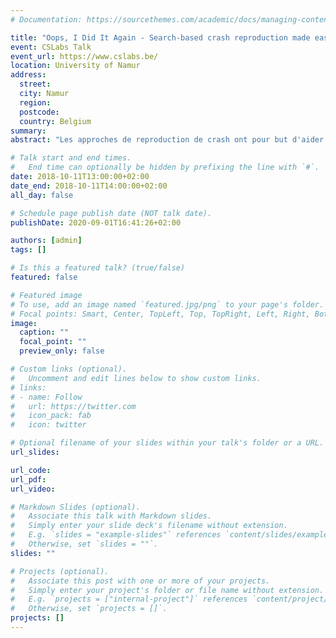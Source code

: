 ```yaml
---
# Documentation: https://sourcethemes.com/academic/docs/managing-content/

title: "Oops, I Did It Again - Search-based crash reproduction made easy"
event: CSLabs Talk
event_url: https://www.cslabs.be/
location: University of Namur
address:
  street:
  city: Namur
  region:
  postcode:
  country: Belgium
summary:
abstract: "Les approches de reproduction de crash ont pour but d'aider les développeurs lors du debugging de leur application. Ces approches génèrent un cas de test reproduisant le crash, qui sera utilisé pour identifier la cause du problème et s'assurer que ce problème ne se représente plus à l'avenir. Parmi les approches existantes, celles de type search-based donnent les meilleurs résultats. Cet exposé a pour but d'offrir une brève introduction au test logiciel search-based en illustrant concrètement le propos à l'aide de Botsing (https://github.com/STAMP-project/botsing), un framework de reproduction de crashs."

# Talk start and end times.
#   End time can optionally be hidden by prefixing the line with `#`.
date: 2018-10-11T13:00:00+02:00
date_end: 2018-10-11T14:00:00+02:00
all_day: false

# Schedule page publish date (NOT talk date).
publishDate: 2020-09-01T16:41:26+02:00

authors: [admin]
tags: []

# Is this a featured talk? (true/false)
featured: false

# Featured image
# To use, add an image named `featured.jpg/png` to your page's folder.
# Focal points: Smart, Center, TopLeft, Top, TopRight, Left, Right, BottomLeft, Bottom, BottomRight.
image:
  caption: ""
  focal_point: ""
  preview_only: false

# Custom links (optional).
#   Uncomment and edit lines below to show custom links.
# links:
# - name: Follow
#   url: https://twitter.com
#   icon_pack: fab
#   icon: twitter

# Optional filename of your slides within your talk's folder or a URL.
url_slides:

url_code:
url_pdf:
url_video:

# Markdown Slides (optional).
#   Associate this talk with Markdown slides.
#   Simply enter your slide deck's filename without extension.
#   E.g. `slides = "example-slides"` references `content/slides/example-slides.md`.
#   Otherwise, set `slides = ""`.
slides: ""

# Projects (optional).
#   Associate this post with one or more of your projects.
#   Simply enter your project's folder or file name without extension.
#   E.g. `projects = ["internal-project"]` references `content/project/deep-learning/index.md`.
#   Otherwise, set `projects = []`.
projects: []
---
```


